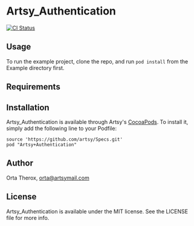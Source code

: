 # Artsy_Authentication

[![CI Status](http://img.shields.io/travis/artsy/Artsy_Authentication.svg?style=flat)](https://travis-ci.org/artsy/Artsy_Authentication)

## Usage

To run the example project, clone the repo, and run `pod install` from the Example directory first.

## Requirements

## Installation

Artsy_Authentication is available through Artsy's [CocoaPods](http://cocoapods.org). To install
it, simply add the following line to your Podfile:

    source 'https://github.com/artsy/Specs.git'
    pod "Artsy+Authentication"

## Author

Orta Therox, orta@artsymail.com

## License

Artsy_Authentication is available under the MIT license. See the LICENSE file for more info.
